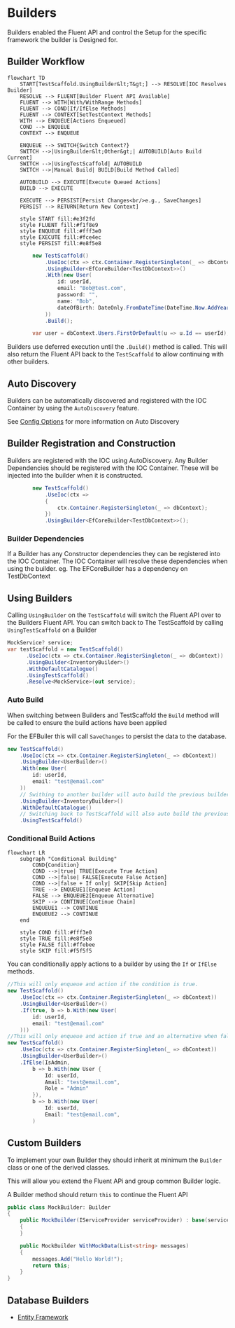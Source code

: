 # Builders
Builders enabled the Fluent API and control the Setup for the specific framework the builder is Designed for.

## Builder Workflow

```mermaid
flowchart TD
    START[TestScaffold.UsingBuilder&lt;T&gt;] --> RESOLVE[IOC Resolves Builder]
    RESOLVE --> FLUENT[Builder Fluent API Available]
    FLUENT --> WITH[With/WithRange Methods]
    FLUENT --> COND[If/IfElse Methods]
    FLUENT --> CONTEXT[SetTestContext Methods]
    WITH --> ENQUEUE[Actions Enqueued]
    COND --> ENQUEUE
    CONTEXT --> ENQUEUE
    
    ENQUEUE --> SWITCH{Switch Context?}
    SWITCH -->|UsingBuilder&lt;Other&gt;| AUTOBUILD[Auto Build Current]
    SWITCH -->|UsingTestScaffold| AUTOBUILD
    SWITCH -->|Manual Build| BUILD[Build Method Called]
    
    AUTOBUILD --> EXECUTE[Execute Queued Actions]
    BUILD --> EXECUTE
    
    EXECUTE --> PERSIST[Persist Changes<br/>e.g., SaveChanges]
    PERSIST --> RETURN[Return New Context]
    
    style START fill:#e3f2fd
    style FLUENT fill:#f1f8e9
    style ENQUEUE fill:#fff3e0
    style EXECUTE fill:#fce4ec
    style PERSIST fill:#e8f5e8
```

```csharp
        new TestScaffold()
            .UseIoc(ctx => ctx.Container.RegisterSingleton(_ => dbContext))
            .UsingBuilder<EfCoreBuilder<TestDbContext>>()
            .With(new User(
                id: userId,
                email: "Bob@test.com",
                password: "",
                name: "Bob",
                dateOfBirth: DateOnly.FromDateTime(DateTime.Now.AddYears(-15))
            ))
            .Build();

        var user = dbContext.Users.FirstOrDefault(u => u.Id == userId);
```
Builders use deferred execution until the `.Build()` method is called. This will also return the Fluent API back to the `TestScaffold` to allow continuing with other builders.

## Auto Discovery
Builders can be automatically discovered and registered with the IOC Container by using the `AutoDiscovery` feature.

See [Config Options](../config-options/README.md) for more information on Auto Discovery

## Builder Registration and Construction
Builders are registered with the IOC using AutoDiscovery. Any Builder Dependencies should be registered with the IOC Container. These will be injected into the builder when it is constructed.
```csharp
        new TestScaffold()
            .UseIoc(ctx =>
            {
                ctx.Container.RegisterSingleton(_ => dbContext);
            })
            .UsingBuilder<EfCoreBuilder<TestDbContext>>();
```
### Builder Dependencies
If a Builder has any Constructor dependencies they can be registered into the IOC Container.
The IOC Container will resolve these dependencies when using the builder.
eg. The EFCoreBuilder has a dependency on TestDbContext

## Using Builders
Calling `UsingBuilder` on the `TestScaffold` will switch the Fluent API over to the Builders Fluent API.
You can switch back to The TestScaffold by calling `UsingTestScaffold` on a Builder

```csharp
MockService? service;
var testScaffold = new TestScaffold()
      .UseIoc(ctx => ctx.Container.RegisterSingleton(_ => dbContext))
      .UsingBuilder<InventoryBuilder>()
      .WithDefaultCatalogue()
      .UsingTestScaffold()
      .Resolve<MockService>(out service);
```
### Auto Build
When switching between Builders and TestScaffold the `Build` method will be called to ensure the build actions have been applied

For the EFBuiler this will call `SaveChanges` to persist the data to the database.

```csharp
new TestScaffold()
    .UseIoc(ctx => ctx.Container.RegisterSingleton(_ => dbContext))
    .UsingBuilder<UserBuilder>()
    .With(new User(
        id: userId,
        email: "test@email.com"
    ))
    // Swithing to another builder will auto build the previous builder
    .UsingBuilder<InventoryBuilder>()
    .WithDefaultCatalogue()
    // Switching back to TestScaffold will also auto build the previous builder
    .UsingTestScaffold()
```

### Conditional Build Actions

```mermaid
flowchart LR
    subgraph "Conditional Building"
        COND{Condition}
        COND -->|true| TRUE[Execute True Action]
        COND -->|false| FALSE[Execute False Action]
        COND -->|false + If only| SKIP[Skip Action]
        TRUE --> ENQUEUE1[Enqueue Action]
        FALSE --> ENQUEUE2[Enqueue Alternative]
        SKIP --> CONTINUE[Continue Chain]
        ENQUEUE1 --> CONTINUE
        ENQUEUE2 --> CONTINUE
    end
    
    style COND fill:#fff3e0
    style TRUE fill:#e8f5e8
    style FALSE fill:#ffebee
    style SKIP fill:#f5f5f5
```

You can conditionally apply actions to a builder by using the `If` or `IfElse` methods.

```csharp
//This will only enqueue and action if the condition is true.
new TestScaffold()
    .UseIoc(ctx => ctx.Container.RegisterSingleton(_ => dbContext))
    .UsingBuilder<UserBuilder>()
    .If(true, b => b.With(new User(
        id: userId,
        email: "test@email.com"
    )))
//This will only enqueue and action if true and an alternative when false.
new TestScaffold()
    .UseIoc(ctx => ctx.Container.RegisterSingleton(_ => dbContext))
    .UsingBuilder<UserBuilder>()
    .IfElse(IsAdmin,
        b => b.With(new User {
            Id: userId,
            Amail: "test@email.com",
            Role = "Admin"
        }),
        b => b.With(new User(
            Id: userId,
            Email: "test@email.com",
        )
```

## Custom Builders
To implement your own Builder they should inherit at minimum the `Builder` class or one of the derived classes.

This will allow you extend the Fluent APi and group common Builder logic.

A Builder method should return `this` to continue the Fluent API

```csharp
public class MockBuilder: Builder
{
    public MockBuilder(IServiceProvider serviceProvider) : base(serviceProvider)
    {
    }

    public MockBuilder WithMockData(List<string> messages)
    {
        messages.Add("Hello World!");
        return this;
    }
}
```

## Database Builders
* [Entity Framework](ef-builder.md)
